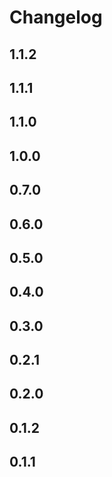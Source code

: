 # Changelog

## 1.1.2


## 1.1.1


## 1.1.0


## 1.0.0


## 0.7.0


## 0.6.0


## 0.5.0


## 0.4.0


## 0.3.0


## 0.2.1


## 0.2.0


## 0.1.2


## 0.1.1

